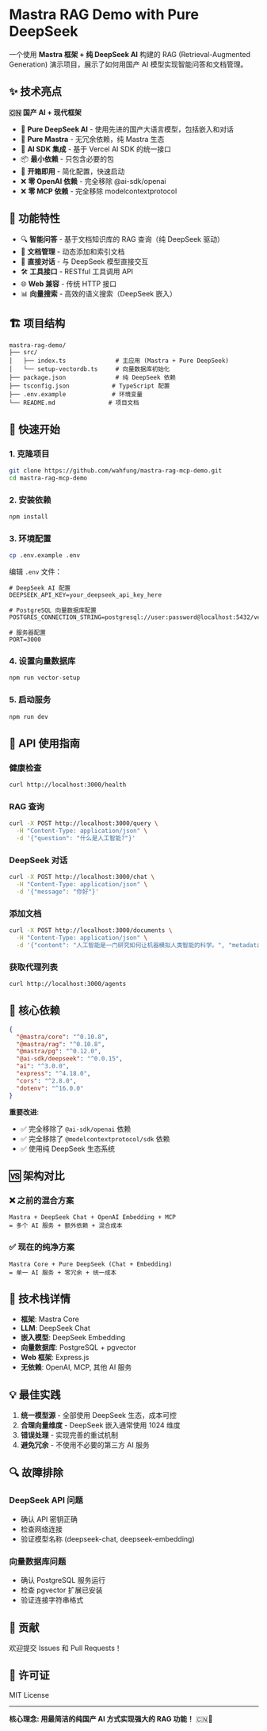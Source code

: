 # Mastra RAG Demo with Pure DeepSeek

一个使用 **Mastra 框架 + 纯 DeepSeek AI** 构建的 RAG (Retrieval-Augmented Generation) 演示项目，展示了如何用国产 AI 模型实现智能问答和文档管理。

## ✨ 技术亮点

**🇨🇳 国产 AI + 现代框架**

- 🤖 **Pure DeepSeek AI** - 使用先进的国产大语言模型，包括嵌入和对话
- 🎯 **Pure Mastra** - 无冗余依赖，纯 Mastra 生态
- 🔧 **AI SDK 集成** - 基于 Vercel AI SDK 的统一接口
- 📦 **最小依赖** - 只包含必要的包
- 🚀 **开箱即用** - 简化配置，快速启动
- ❌ **零 OpenAI 依赖** - 完全移除 @ai-sdk/openai
- ❌ **零 MCP 依赖** - 完全移除 modelcontextprotocol

## 🚀 功能特性

- 🔍 **智能问答** - 基于文档知识库的 RAG 查询（纯 DeepSeek 驱动）
- 📄 **文档管理** - 动态添加和索引文档  
- 💬 **直接对话** - 与 DeepSeek 模型直接交互
- 🛠️ **工具接口** - RESTful 工具调用 API
- 🌐 **Web 兼容** - 传统 HTTP 接口
- 📊 **向量搜索** - 高效的语义搜索（DeepSeek 嵌入）

## 🏗️ 项目结构

```
mastra-rag-demo/
├── src/
│   ├── index.ts              # 主应用 (Mastra + Pure DeepSeek)
│   └── setup-vectordb.ts     # 向量数据库初始化
├── package.json              # 纯 DeepSeek 依赖
├── tsconfig.json            # TypeScript 配置
├── .env.example             # 环境变量
└── README.md               # 项目文档
```

## 🚀 快速开始

### 1. 克隆项目

```bash
git clone https://github.com/wahfung/mastra-rag-mcp-demo.git
cd mastra-rag-mcp-demo
```

### 2. 安装依赖

```bash
npm install
```

### 3. 环境配置

```bash
cp .env.example .env
```

编辑 `.env` 文件：

```env
# DeepSeek AI 配置
DEEPSEEK_API_KEY=your_deepseek_api_key_here

# PostgreSQL 向量数据库配置
POSTGRES_CONNECTION_STRING=postgresql://user:password@localhost:5432/vectordb

# 服务器配置
PORT=3000
```

### 4. 设置向量数据库

```bash
npm run vector-setup
```

### 5. 启动服务

```bash
npm run dev
```

## 📡 API 使用指南

### 健康检查
```bash
curl http://localhost:3000/health
```

### RAG 查询
```bash
curl -X POST http://localhost:3000/query \
  -H "Content-Type: application/json" \
  -d '{"question": "什么是人工智能?"}'
```

### DeepSeek 对话
```bash
curl -X POST http://localhost:3000/chat \
  -H "Content-Type: application/json" \
  -d '{"message": "你好"}'
```

### 添加文档
```bash
curl -X POST http://localhost:3000/documents \
  -H "Content-Type: application/json" \
  -d '{"content": "人工智能是一门研究如何让机器模拟人类智能的科学。", "metadata": {"source": "ai_book"}}'
```

### 获取代理列表
```bash
curl http://localhost:3000/agents
```

## 🔧 核心依赖

```json
{
  "@mastra/core": "^0.10.8",
  "@mastra/rag": "^0.10.8", 
  "@mastra/pg": "^0.12.0",
  "@ai-sdk/deepseek": "^0.0.15",
  "ai": "^3.0.0",
  "express": "^4.18.0",
  "cors": "^2.8.0",
  "dotenv": "^16.0.0"
}
```

**重要改进**: 
- ✅ 完全移除了 `@ai-sdk/openai` 依赖
- ✅ 完全移除了 `@modelcontextprotocol/sdk` 依赖
- ✅ 使用纯 DeepSeek 生态系统

## 🆚 架构对比

### ❌ 之前的混合方案
```
Mastra + DeepSeek Chat + OpenAI Embedding + MCP
= 多个 AI 服务 + 额外依赖 + 混合成本
```

### ✅ 现在的纯净方案  
```
Mastra Core + Pure DeepSeek (Chat + Embedding)
= 单一 AI 服务 + 零冗余 + 统一成本
```

## 🎯 技术栈详情

- **框架**: Mastra Core
- **LLM**: DeepSeek Chat
- **嵌入模型**: DeepSeek Embedding  
- **向量数据库**: PostgreSQL + pgvector
- **Web 框架**: Express.js
- **无依赖**: OpenAI, MCP, 其他 AI 服务

## 💡 最佳实践

1. **统一模型源** - 全部使用 DeepSeek 生态，成本可控
2. **合理向量维度** - DeepSeek 嵌入通常使用 1024 维度
3. **错误处理** - 实现完善的重试机制
4. **避免冗余** - 不使用不必要的第三方 AI 服务

## 🔍 故障排除

### DeepSeek API 问题
- 确认 API 密钥正确
- 检查网络连接
- 验证模型名称 (deepseek-chat, deepseek-embedding)

### 向量数据库问题
- 确认 PostgreSQL 服务运行
- 检查 pgvector 扩展已安装
- 验证连接字符串格式

## 🤝 贡献

欢迎提交 Issues 和 Pull Requests！

## 📄 许可证

MIT License

---

**核心理念: 用最简洁的纯国产 AI 方式实现强大的 RAG 功能！** 🇨🇳🚀